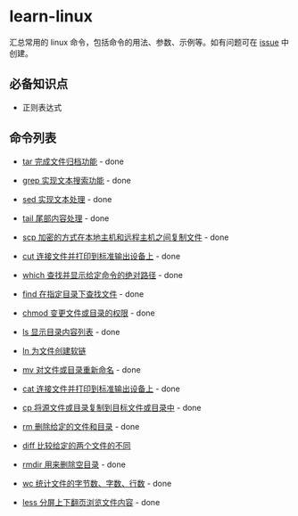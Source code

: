 # learn-linux

汇总常用的 linux 命令，包括命令的用法、参数、示例等。如有问题可在 [issue](https://github.com/wupengFEX/learn-linux/issues) 中创建。

## 必备知识点

- 正则表达式

## 命令列表

- [tar 完成文件归档功能](./src/tar.md) - done

- [grep 实现文本搜索功能](./src/grep.md) - done

- [sed 实现文本处理](./src/sed.md) - done

- [tail 尾部内容处理](./src/tail.md) - done

- [scp 加密的方式在本地主机和远程主机之间复制文件](./src/scp.md) - done

- [cut 连接文件并打印到标准输出设备上](./src/cut.md) - done

- [which 查找并显示给定命令的绝对路径](./src/which.md) - done

- [find 在指定目录下查找文件](./src/find.md) - done

- [chmod 变更文件或目录的权限](./src/chmod.md) - done

- [ls 显示目录内容列表](./src/ls.md) - done

- [ln 为文件创建软链](./src/ln.md)

- [mv 对文件或目录重新命名](./src/mv.md) - done

- [cat 连接文件并打印到标准输出设备上](./src/cat.md) - done

- [cp 将源文件或目录复制到目标文件或目录中](./src/cp.md) - done

- [rm 删除给定的文件和目录](./src/rm.md) - done

- [diff 比较给定的两个文件的不同](./src/diff.md)

- [rmdir 用来删除空目录](./src/rmdir.md) - done

- [wc 统计文件的字节数、字数、行数](./src/wc.md) - done

- [less 分屏上下翻页浏览文件内容](./src/less.md) - done
